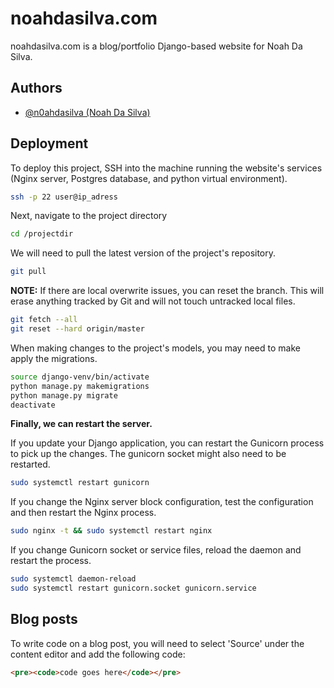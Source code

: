 
# noahdasilva.com

noahdasilva.com is a blog/portfolio Django-based website for Noah Da Silva.
## Authors

- [@n0ahdasilva (Noah Da Silva)](https://www.github.com/n0ahdasilva)

## Deployment

To deploy this project, SSH into the machine running the website's services (Nginx server, Postgres database, and python virtual environment).

```bash
ssh -p 22 user@ip_adress
```

Next, navigate to the project directory

```bash
cd /projectdir
```

We will need to pull the latest version of the project's repository.

```bash
git pull
```

**NOTE:** If there are local overwrite issues, you can reset the branch. This will erase anything tracked by Git and will not touch untracked local files.

```bash
git fetch --all
git reset --hard origin/master
```

When making changes to the project's models, you may need to make apply the migrations.

```bash
source django-venv/bin/activate
python manage.py makemigrations
python manage.py migrate
deactivate
```

**Finally, we can restart the server.**

If you update your Django application, you can restart the Gunicorn process to pick up the changes. The gunicorn socket might also need to be restarted.

```bash
sudo systemctl restart gunicorn
```

If you change the Nginx server block configuration, test the configuration and then restart the Nginx process.

```bash
sudo nginx -t && sudo systemctl restart nginx
```

If you change Gunicorn socket or service files, reload the daemon and restart the process.

```bash
sudo systemctl daemon-reload
sudo systemctl restart gunicorn.socket gunicorn.service
```

## Blog posts

To write code on a blog post, you will need to select 'Source' under the content editor and add the following code:

```html
<pre><code>code goes here</code></pre>
```